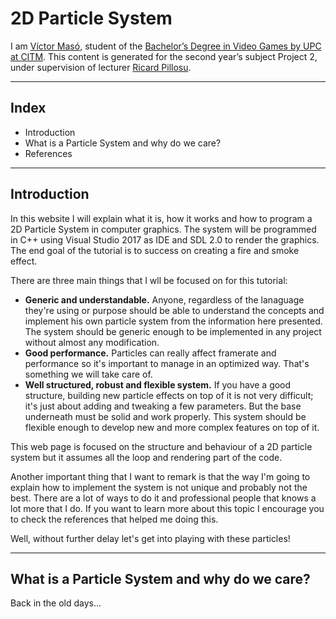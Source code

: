 ﻿
# **2D Particle System** 

I am [Víctor Masó](https://www.linkedin.com/in/v%C3%ADctor-mas%C3%B3-garcia/), student of the [Bachelor’s Degree in Video Games by UPC at CITM](https://www.citm.upc.edu/ing/estudis/graus-videojocs/). This content is generated for the second year’s subject Project 2, under supervision of lecturer [Ricard Pillosu](https://es.linkedin.com/in/ricardpillosu).

***

## **Index**

* Introduction
* What is a Particle System and why do we care?
* References

***

## **Introduction**

In this website I will explain what it is, how it works and how to program a 2D Particle System in computer graphics. The system will be programmed in C++ using Visual Studio 2017 as IDE and SDL 2.0 to render the graphics. The end goal of the tutorial is to success on creating a fire and smoke effect.

There are three main things that I wll be focused on for this tutorial:
- **Generic and understandable.** Anyone, regardless of the lanaguage they're using or purpose should be able to understand the concepts and implement his own particle system from the information here presented. The system should be generic enough to be implemented in any project without almost any modification.
- **Good performance.** Particles can really affect framerate and performance so it's important to manage in an optimized way. That's something we will take care of.
- **Well structured, robust and flexible system.** If you have a good structure, building new particle effects on top of it is not very difficult; it's just about adding and tweaking a few parameters. But the base underneath must be solid and work properly. This system should be flexible enough to develop new and more complex features on top of it.

This web page is focused on the structure and behaviour of a 2D particle system but it assumes all the loop and rendering part of the code.

Another important thing that I want to remark is that the way I'm going to explain how to implement the system is not unique and probably not the best. There are a lot of ways to do it and professional people that knows a lot more that I do. If you want to learn more about this topic I encourage you to check the references that helped me doing this.

Well, without further delay let's get into playing with these particles!

***

## **What is a Particle System and why do we care?**

Back in the old days...
